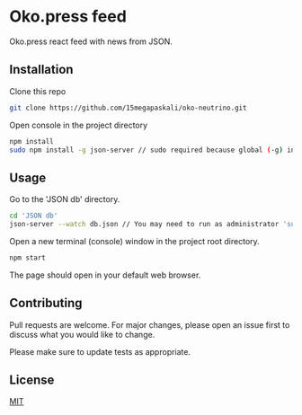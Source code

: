 # Oko.press feed

Oko.press react feed with news from JSON.

## Installation

Clone this repo 
```bash
git clone https://github.com/15megapaskali/oko-neutrino.git
```

Open console in the project directory

```bash
npm install
sudo npm install -g json-server // sudo required because global (-g) installation
```

## Usage


Go to the 'JSON db' directory. 

```bash
cd 'JSON db'
json-server --watch db.json // You may need to run as administrator 'sudo json-server --watch db.json'
```

Open a new terminal (console) window in the project root directory.

```js
npm start
```
The page should open in your default web browser.


## Contributing
Pull requests are welcome. For major changes, please open an issue first to discuss what you would like to change.

Please make sure to update tests as appropriate.

## License
[MIT](https://choosealicense.com/licenses/mit/)
